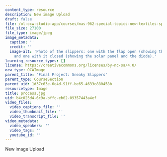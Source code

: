 ```yaml
---
content_type: resource
description: New image Upload
draft: false
file: /ol-ocw-studio-app/courses/mas-962-special-topics-new-textiles-spring-2010/b4c023d46c9abffceb0209357443a4ef_process.jpg
file_size: 27100
file_type: image/jpeg
image_metadata:
  caption: ''
  credit: ''
  image-alt: 'Photo of the slippers: one with the flap open (showing the battery)
    and one with it closed (showing the solar panel and the diode).'
learning_resource_types: []
license: https://creativecommons.org/licenses/by-nc-sa/4.0/
ocw_type: OCWImage
parent_title: 'Final Project: Sneaky Slippers'
parent_type: CourseSection
parent_uid: 1d37c63e-6e4d-91ff-be65-4633c880458b
resourcetype: Image
title: process.jpg
uid: b4c023d4-6c9a-bffc-eb02-09357443a4ef
video_files:
  video_captions_file: ''
  video_thumbnail_file: ''
  video_transcript_file: ''
video_metadata:
  video_speakers: ''
  video_tags: ''
  youtube_id: ''
---
```

New image Upload